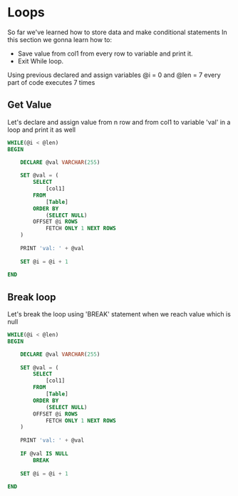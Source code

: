 # Loops

So far we've learned how to store data and make conditional statements
In this section we gonna learn how to:
* Save value from col1 from every row to variable and print it.
* Exit While loop.

Using previous declared and assign variables @i = 0 and @len = 7 every part of code executes 7 times

## Get Value
Let's declare and assign value from n row and from col1 to variable 'val' in a loop and print it as well
```sql
WHILE(@i < @len)
BEGIN

    DECLARE @val VARCHAR(255)
    
    SET @val = (
        SELECT
            [col1]
        FROM
            [Table]
        ORDER BY
            (SELECT NULL)
        OFFSET @i ROWS
            FETCH ONLY 1 NEXT ROWS
    )
    
    PRINT 'val: ' + @val
    
    SET @i = @i + 1
    
END
```

## Break loop
Let's break the loop using 'BREAK' statement when we reach value which is null
```sql
WHILE(@i < @len)
BEGIN

    DECLARE @val VARCHAR(255)
    
    SET @val = (
        SELECT
            [col1]
        FROM
            [Table]
        ORDER BY
            (SELECT NULL)
        OFFSET @i ROWS
            FETCH ONLY 1 NEXT ROWS
    )
    
    PRINT 'val: ' + @val
    
    IF @val IS NULL
        BREAK
    
    SET @i = @i + 1
    
END
```
